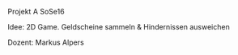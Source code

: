 Projekt A SoSe16

Idee: 2D Game. Geldscheine sammeln & Hindernissen ausweichen

Dozent: Markus Alpers

